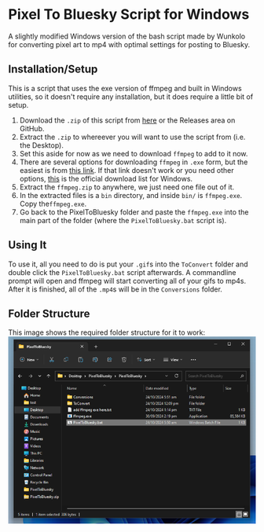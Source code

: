 # Pixel To Bluesky Script for Windows
A slightly modified Windows version of the bash script made by Wunkolo for converting pixel art to mp4 with optimal settings for posting to Bluesky.

## Installation/Setup
This is a script that uses the exe version of ffmpeg and built in Windows utilities, so it doesn't require any installation, but it does require a little bit of setup.
1. Download the `.zip` of this script from [here](https://github.com/FriedYeti/WindowsPixelToBluesky/releases/download/Release/PixelToBluesky.zip) or the Releases area on GitHub.
2. Extract the `.zip` to whereever you will want to use the script from (i.e. the Desktop).
3. Set this aside for now as we need to download `ffmpeg` to add to it now.
4. There are several options for downloading `ffmpeg` in `.exe` form, but the easiest is from [this link](https://www.gyan.dev/ffmpeg/builds/ffmpeg-release-essentials.zip). If that link doesn't work or you need other options, [this](https://ffmpeg.org/download.html#build-windows) is the official download list for Windows.
5. Extract the `ffmpeg.zip` to anywhere, we just need one file out of it.
6. In the extracted files is a `bin` directory, and inside `bin/` is `ffmpeg.exe`. Copy the`ffmpeg.exe`.
7. Go back to the PixelToBluesky folder and paste the `ffmpeg.exe` into the main part of the folder (where the `PixelToBluesky.bat` script is).

## Using It
To use it, all you need to do is put your `.gif`s into the `ToConvert` folder and double click the `PixelToBluesky.bat` script afterwards. A commandline prompt will open and ffmpeg will start converting all of your gifs to mp4s. After it is finished, all of the `.mp4`s will be in the `Conversions` folder.

## Folder Structure
This image shows the required folder structure for it to work:
![An image showing a the PixelToBluesky folder contents with "Conversions", "ToConvert", "add ffmpeg exe here.txt", "ffmpeg.exe", and "PixelToBluesky.bat" all in the same place](https://github.com/FriedYeti/WindowsPixelToBluesky/blob/main/folderStructure.png)
